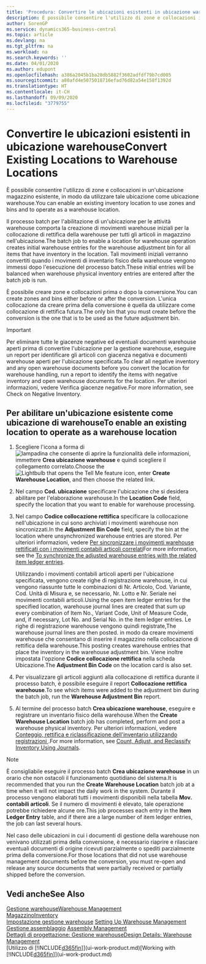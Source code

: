 ```yaml
---
title: 'Procedura: Convertire le ubicazioni esistenti in ubicazione warehouse | Documenti Microsoft'
description: È possibile consentire l'utilizzo di zone e collocazioni in un'ubicazione magazzino esistente, in modo da utilizzare tale ubicazione come ubicazione warehouse.
author: SorenGP
ms.service: dynamics365-business-central
ms.topic: article
ms.devlang: na
ms.tgt_pltfrm: na
ms.workload: na
ms.search.keywords: ''
ms.date: 04/01/2020
ms.author: edupont
ms.openlocfilehash: a386a2045b1ba28db5882f3602adfdf79b7cd005
ms.sourcegitcommit: a80afd4e5075018716efad76d82a54e158f1392d
ms.translationtype: HT
ms.contentlocale: it-CH
ms.lasthandoff: 09/09/2020
ms.locfileid: "3779755"
---
```

# <a name="convert-existing-locations-to-warehouse-locations"></a><span data-ttu-id="cf023-103">Convertire le ubicazioni esistenti in ubicazione warehouse</span><span class="sxs-lookup"><span data-stu-id="cf023-103">Convert Existing Locations to Warehouse Locations</span></span>
<span data-ttu-id="cf023-104">È possibile consentire l'utilizzo di zone e collocazioni in un'ubicazione magazzino esistente, in modo da utilizzare tale ubicazione come ubicazione warehouse.</span><span class="sxs-lookup"><span data-stu-id="cf023-104">You can enable an existing inventory location to use zones and bins and to operate as a warehouse location.</span></span>  

<span data-ttu-id="cf023-105">Il processo batch per l'abilitazione di un'ubicazione per le attività warehouse comporta la creazione di movimenti warehouse iniziali per la collocazione di rettifica della warehouse per tutti gli articoli in magazzino nell'ubicazione.</span><span class="sxs-lookup"><span data-stu-id="cf023-105">The batch job to enable a location for warehouse operation creates initial warehouse entries for the warehouse adjustment bin for all items that have inventory in the location.</span></span> <span data-ttu-id="cf023-106">Tali movimenti iniziali verranno convertiti quando i movimenti di inventario fisico della warehouse vengono immessi dopo l'esecuzione del processo batch.</span><span class="sxs-lookup"><span data-stu-id="cf023-106">These initial entries will be balanced when warehouse physical inventory entries are entered after the batch job is run.</span></span>  

<span data-ttu-id="cf023-107">È possibile creare zone e collocazioni prima o dopo la conversione.</span><span class="sxs-lookup"><span data-stu-id="cf023-107">You can create zones and bins either before or after the conversion.</span></span> <span data-ttu-id="cf023-108">L'unica collocazione da creare prima della conversione è quella da utilizzare come collocazione di rettifica futura.</span><span class="sxs-lookup"><span data-stu-id="cf023-108">The only bin that you must create before the conversion is the one that is to be used as the future adjustment bin.</span></span>  

> [!IMPORTANT]  
>  <span data-ttu-id="cf023-109">Per eliminare tutte le giacenze negative ed eventuali documenti warehouse aperti prima di convertire l'ubicazione per la gestione warehouse, eseguire un report per identificare gli articoli con giacenza negativa e documenti warehouse aperti per l'ubicazione specificata.</span><span class="sxs-lookup"><span data-stu-id="cf023-109">To clear all negative inventory and any open warehouse documents before you convert the location for warehouse handling, run a report to identify the items with negative inventory and open warehouse documents for the location.</span></span> <span data-ttu-id="cf023-110">Per ulteriori informazioni, vedere Verifica giacenze negative.</span><span class="sxs-lookup"><span data-stu-id="cf023-110">For more information, see Check on Negative Inventory.</span></span>  

## <a name="to-enable-an-existing-location-to-operate-as-a-warehouse-location"></a><span data-ttu-id="cf023-111">Per abilitare un'ubicazione esistente come ubicazione di warehouse</span><span class="sxs-lookup"><span data-stu-id="cf023-111">To enable an existing location to operate as a warehouse location</span></span>  
1.  <span data-ttu-id="cf023-112">Scegliere l'icona a forma di ![lampadina che consente di aprire la funzionalità delle informazioni](media/ui-search/search_small.png "Informazioni sull'operazione che si desidera eseguire"), immettere **Crea ubicazione warehouse** e quindi scegliere il collegamento correlato.</span><span class="sxs-lookup"><span data-stu-id="cf023-112">Choose the ![Lightbulb that opens the Tell Me feature](media/ui-search/search_small.png "Tell me what you want to do") icon, enter **Create Warehouse Location**, and then choose the related link.</span></span>  
2.  <span data-ttu-id="cf023-113">Nel campo **Cod. ubicazione** specificare l'ubicazione che si desidera abilitare per l'elaborazione warehouse.</span><span class="sxs-lookup"><span data-stu-id="cf023-113">In the **Location Code** field, specify the location that you want to enable for warehouse processing.</span></span>  
3.  <span data-ttu-id="cf023-114">Nel campo **Codice collocazione rettifica** specificare la collocazione nell'ubicazione in cui sono archiviati i movimenti warehouse non sincronizzati.</span><span class="sxs-lookup"><span data-stu-id="cf023-114">In the **Adjustment Bin Code** field, specify the bin at the location where unsynchronized warehouse entries are stored.</span></span> <span data-ttu-id="cf023-115">Per ulteriori informazioni, vedere [Per sincronizzare i movimenti warehouse rettificati con i movimenti contabili articoli correlati](inventory-how-count-adjust-reclassify.md#to-synchronize-the-adjusted-warehouse-entries-with-the-related-item-ledger-entries)</span><span class="sxs-lookup"><span data-stu-id="cf023-115">For more information, see the [To synchronize the adjusted warehouse entries with the related item ledger entries](inventory-how-count-adjust-reclassify.md#to-synchronize-the-adjusted-warehouse-entries-with-the-related-item-ledger-entries).</span></span>  

    <span data-ttu-id="cf023-116">Utilizzando i movimenti contabili articoli aperti per l'ubicazione specificata, vengono create righe di registrazione warehouse, in cui vengono riassunte tutte le combinazioni di Nr. Articolo, Cod. Variante, Cod. Unità di Misura e, se necessario, Nr. Lotto e Nr. Seriale nei movimenti contabili articoli.</span><span class="sxs-lookup"><span data-stu-id="cf023-116">Using the open item ledger entries for the specified location, warehouse journal lines are created that sum up every combination of Item No., Variant Code, Unit of Measure Code, and, if necessary, Lot No. and Serial No. in the item ledger entries.</span></span> <span data-ttu-id="cf023-117">Le righe di registrazione warehouse vengono quindi registrate,</span><span class="sxs-lookup"><span data-stu-id="cf023-117">The warehouse journal lines are then posted.</span></span> <span data-ttu-id="cf023-118">in modo da creare movimenti warehouse che consentano di inserire il magazzino nella collocazione di rettifica della warehouse.</span><span class="sxs-lookup"><span data-stu-id="cf023-118">This posting creates warehouse entries that place the inventory in the warehouse adjustment bin.</span></span> <span data-ttu-id="cf023-119">Viene inoltre impostata l'opzione **Codice collocazione rettifica** nella scheda Ubicazione.</span><span class="sxs-lookup"><span data-stu-id="cf023-119">The **Adjustment Bin Code** on the location card is also set.</span></span>  

4.  <span data-ttu-id="cf023-120">Per visualizzare gli articoli aggiunti alla collocazione di rettifica durante il processo batch, è possibile eseguire il report **Collocazione rettifica warehouse**.</span><span class="sxs-lookup"><span data-stu-id="cf023-120">To see which items were added to the adjustment bin during the batch job, run the **Warehouse Adjustment Bin** report.</span></span>  
5.  <span data-ttu-id="cf023-121">Al termine del processo batch **Crea ubicazione warehouse**, eseguire e registrare un inventario fisico della warehouse.</span><span class="sxs-lookup"><span data-stu-id="cf023-121">When the **Create Warehouse Location** batch job has completed, perform and post a warehouse physical inventory.</span></span> <span data-ttu-id="cf023-122">Per ulteriori informazioni, vedere [Conteggio, rettifica e riclassificazione dell'inventario utilizzando registrazioni ](inventory-how-count-adjust-reclassify.md).</span><span class="sxs-lookup"><span data-stu-id="cf023-122">For more information, see [Count, Adjust, and Reclassify Inventory Using Journals](inventory-how-count-adjust-reclassify.md).</span></span>  

> [!NOTE]  
>  <span data-ttu-id="cf023-123">È consigliabile eseguire il processo batch **Crea ubicazione warehouse** in un orario che non ostacoli il funzionamento quotidiano del sistema.</span><span class="sxs-lookup"><span data-stu-id="cf023-123">It is recommended that you run the **Create Warehouse Location** batch job at a time when it will not impact the daily work in the system.</span></span> <span data-ttu-id="cf023-124">Durante il processo vengono elaborati tutti i movimenti disponibili nella tabella **Mov. contabili articoli**. Se il numero di movimenti è elevato, tale operazione potrebbe richiedere alcune ore.</span><span class="sxs-lookup"><span data-stu-id="cf023-124">This job processes each entry in the **Item Ledger Entry** table, and if there are a large number of item ledger entries, the job can last several hours.</span></span>  

 <span data-ttu-id="cf023-125">Nel caso delle ubicazioni in cui i documenti di gestione della warehouse non venivano utilizzati prima della conversione, è necessario riaprire e rilasciare eventuali documenti di origine ricevuti parzialmente o spediti parzialmente prima della conversione.</span><span class="sxs-lookup"><span data-stu-id="cf023-125">For those locations that did not use warehouse management documents before the conversion, you must re-open and release any source documents that were partially received or partially shipped before the conversion.</span></span>  

## <a name="see-also"></a><span data-ttu-id="cf023-126">Vedi anche</span><span class="sxs-lookup"><span data-stu-id="cf023-126">See Also</span></span>  
[<span data-ttu-id="cf023-127">Gestione warehouse</span><span class="sxs-lookup"><span data-stu-id="cf023-127">Warehouse Management</span></span>](warehouse-manage-warehouse.md)  
[<span data-ttu-id="cf023-128">Magazzino</span><span class="sxs-lookup"><span data-stu-id="cf023-128">Inventory</span></span>](inventory-manage-inventory.md)  
<span data-ttu-id="cf023-129">[Impostazione gestione warehouse](warehouse-setup-warehouse.md)   </span><span class="sxs-lookup"><span data-stu-id="cf023-129">[Setting Up Warehouse Management](warehouse-setup-warehouse.md)   </span></span>  
<span data-ttu-id="cf023-130">[Gestione assemblaggio](assembly-assemble-items.md)  </span><span class="sxs-lookup"><span data-stu-id="cf023-130">[Assembly Management](assembly-assemble-items.md)  </span></span>  
[<span data-ttu-id="cf023-131">Dettagli di progettazione: Gestione warehouse</span><span class="sxs-lookup"><span data-stu-id="cf023-131">Design Details: Warehouse Management</span></span>](design-details-warehouse-management.md)  
<span data-ttu-id="cf023-132">[Utilizzo di [!INCLUDE[d365fin](includes/d365fin_md.md)]](ui-work-product.md)</span><span class="sxs-lookup"><span data-stu-id="cf023-132">[Working with [!INCLUDE[d365fin](includes/d365fin_md.md)]](ui-work-product.md)</span></span>
